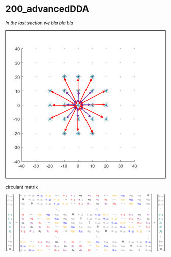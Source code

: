# 200_advancedDDA

*In the last section we bla bla bla*

<div align="center"><img src="/003_media/conv_animation.gif" alt="Animation of the convolution."></div>

<!-- $$
\begin{bmatrix}
\color{gray}{e_{-40}} \\ \color{gray}{e_{-39}} \\ \color{gray}{e_{-38}} \\  \vdots \\ \color{teal}{e_{-2}} \\ \color{teal}{e_{-1}} \\ \color{teal}{e_{0}} \\ \color{teal}{e_{1}} \\ \color{teal}{e_{2}} \\ \vdots \\ \color{gray}{e_{39}} \\ \color{gray}{e_{40}} \\ 0 \\
\end{bmatrix} = 
\begin{bmatrix}
\color{gray}{a_{-40}} & \color{gray}{a_{-39}} & \color{blue}{a_{-38}} & \color{orange}{a_{-37}} &  \cdots & \color{red}{a_{-2}} & \color{purple}{a_{-1}} & a_{0} & \color{purple}{a_{1}} & \color{red}{a_{2}} & \cdots & \color{orange}{a_{37}} & \color{blue}{a_{38}} & \color{gray}{a_{39}} & \color{gray}{a_{40}} & 0 \\
0 & \color{gray}{a_{-40}} & \color{gray}{a_{-39}} & \color{blue}{a_{-38}} & \color{orange}{a_{-37}} & \cdots & \color{red}{a_{-2}} & \color{purple}{a_{-1}} & a_{0} & \color{purple}{a_{1}} & \color{red}{a_{2}}&  \cdots & \color{orange}{a_{37}} & \color{blue}{a_{38}} & \color{gray}{a_{39}} & \color{gray}{a_{40}} \\
\color{gray}{a_{40}} & 0 & \color{gray}{a_{-40}} & \color{gray}{a_{-39}} & \color{blue}{a_{-38}} & \color{orange}{a_{-37}} & \cdots & \color{red}{a_{-2}} & \color{purple}{a_{-1}} & a_{0} & \color{purple}{a_{1}} & \color{red}{a_{2}} & \cdots & \color{orange}{a_{37}} & \color{blue}{a_{38}} & \color{gray}{a_{39}} \\
\vdots & & & & \ddots & & & & & \ddots & & & & & & \vdots \\
\color{red}{a_{2}} & \cdots & \color{orange}{a_{37}} & \color{blue}{a_{38}} & \color{gray}{a_{39}} & \color{gray}{a_{40}} & 0 & \color{gray}{a_{-40}} & \color{gray}{a_{-39}} & \color{blue}{a_{-38}} & \color{orange}{a_{-37}} & \cdots & \color{red}{a_{-2}} & \color{purple}{a_{-1}} & a_{0} & \color{purple}{a_{1}} \\
\color{purple}{a_{1}} & \color{red}{a_{2}} & \cdots & \color{orange}{a_{37}} & \color{blue}{a_{38}} & \color{gray}{a_{39}} & \color{gray}{a_{40}} & 0 & \color{gray}{a_{-40}} & \color{gray}{a_{-39}} & \color{blue}{a_{-38}} & \color{orange}{a_{-37}} & \cdots & \color{red}{a_{-2}} & \color{purple}{a_{-1}} & a_{0} \\
a_{0} & \color{purple}{a_{1}} & \color{red}{a_{2}} & \cdots & \color{orange}{a_{37}} & \color{blue}{a_{38}} & \color{gray}{a_{39}} & \color{gray}{a_{40}} & 0 & \color{gray}{a_{-40}} & \color{gray}{a_{-39}} & \color{blue}{a_{-38}} & \color{orange}{a_{-37}} & \cdots & \color{red}{a_{-2}} & \color{purple}{a_{-1}} \\
\color{purple}{a_{-1}} & a_{0} & \color{purple}{a_{1}} & \color{red}{a_{2}} & \cdots & \color{orange}{a_{37}} & \color{blue}{a_{38}} & \color{gray}{a_{39}} & \color{gray}{a_{40}} & 0 & \color{gray}{a_{-40}} & \color{gray}{a_{-39}} & \color{blue}{a_{-38}} & \color{orange}{a_{-37}} & \cdots & \color{red}{a_{-2}} \\
\color{red}{a_{-2}} & \color{purple}{a_{-1}} & a_{0} & \color{purple}{a_{1}} & \color{red}{a_{2}} & \cdots & \color{orange}{a_{37}} & \color{blue}{a_{38}} & \color{gray}{a_{39}} & \color{gray}{a_{40}} & 0 & \color{gray}{a_{-40}} & \color{gray}{a_{-39}} & \color{blue}{a_{-38}} & \color{orange}{a_{-37}} & \cdots   \\
\vdots & & & & \ddots & & & & & \ddots & & & & & & \vdots \\
\color{orange}{a_{-37}} &  \cdots & \color{red}{a_{-2}} & \color{purple}{a_{-1}} & a_{0} & \color{purple}{a_{1}} & \color{red}{a_{2}} & \cdots & \color{orange}{a_{37}} & \color{blue}{a_{38}} & \color{gray}{a_{39}} & \color{gray}{a_{40}} & 0 & \color{gray}{a_{-40}} & \color{gray}{a_{-39}} & \color{blue}{a_{-38}} \\
\color{blue}{a_{-38}} & \color{orange}{a_{-37}} &  \cdots & \color{red}{a_{-2}} & \color{purple}{a_{-1}} & a_{0} & \color{purple}{a_{1}} & \color{red}{a_{2}} & \cdots & \color{orange}{a_{37}} & \color{blue}{a_{38}} & \color{gray}{a_{39}} & \color{gray}{a_{40}} & 0 & \color{gray}{a_{-40}} & \color{gray}{a_{-39}}\\
\color{gray}{a_{-39}} & \color{blue}{a_{-38}} & \color{orange}{a_{-37}} &  \cdots & \color{red}{a_{-2}} & \color{purple}{a_{-1}} & a_{0} & \color{purple}{a_{1}} & \color{red}{a_{2}} & \cdots & \color{orange}{a_{37}} & \color{blue}{a_{38}} & \color{gray}{a_{39}} & \color{gray}{a_{40}} & 0 & \color{gray}{a_{-40}}  \\
\end{bmatrix}
\times
\begin{bmatrix}
\color{gray}{p_{-40}} \\ \color{gray}{p_{-39}} \\ \color{gray}{p_{-38}} \\  \vdots \\ \color{teal}{p_{-2}} \\ \color{teal}{p_{-1}} \\ \color{teal}{p_{0}} \\ \color{teal}{p_{1}} \\ \color{teal}{p_{2}} \\ \vdots \\ \color{gray}{p_{39}} \\ \color{gray}{p_{40}} \\ 0 \\
\end{bmatrix}
$$ --> 

circulant matrix

<div align="center"><img style="background: white;" src="..\003_media\cvfTTvXUnR.svg"></div>